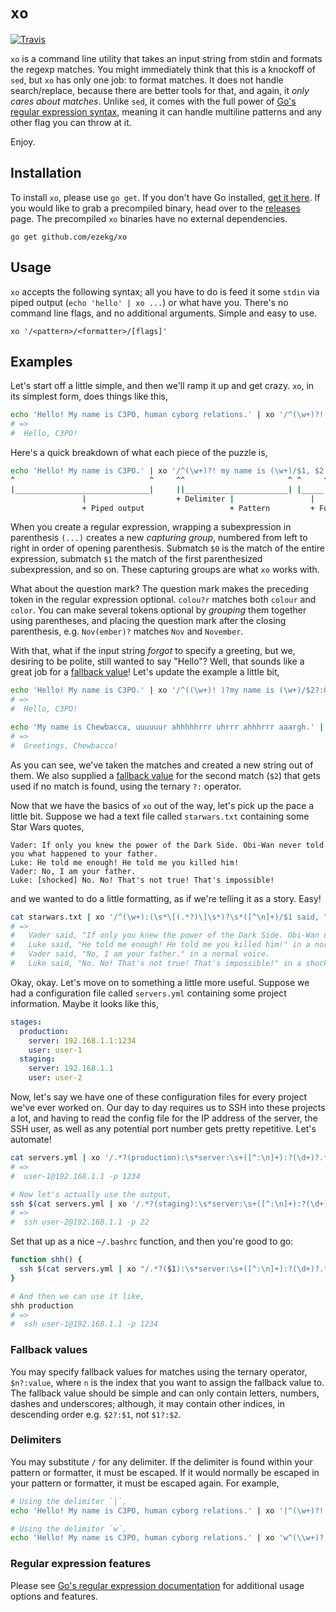 # `xo`
[![Travis](https://img.shields.io/travis/ezekg/xo.svg?style=flat-square)](https://travis-ci.org/ezekg/xo)

`xo` is a command line utility that takes an input string from stdin and formats
the regexp matches. You might immediately think that this is a knockoff of `sed`,
but `xo` has only one job: to format matches. It does not handle search/replace,
because there are better tools for that, and again, it _only cares about matches_.
Unlike `sed`, it comes with the full power of [Go's regular expression syntax](https://golang.org/pkg/regexp/syntax/),
meaning it can handle multiline patterns and any other flag you can throw at it.

Enjoy.

## Installation
To install `xo`, please use `go get`. If you don't have Go installed, [get it here](https://golang.org/dl/).
If you would like to grab a precompiled binary, head over to the [releases](https://github.com/ezekg/xo/releases)
page. The precompiled `xo` binaries have no external dependencies.

```
go get github.com/ezekg/xo
```

## Usage
`xo` accepts the following syntax; all you have to do is feed it some `stdin` via
piped output (`echo 'hello' | xo ...`) or what have you. There's no command line
flags, and no additional arguments. Simple and easy to use.
```
xo '/<pattern>/<formatter>/[flags]'
```

## Examples
Let's start off a little simple, and then we'll ramp it up and get crazy. `xo`,
in its simplest form, does things like this,
```bash
echo 'Hello! My name is C3PO, human cyborg relations.' | xo '/^(\w+)?! my name is (\w+)/$1, $2!/i'
# =>
#  Hello, C3PO!
```

Here's a quick breakdown of what each piece of the puzzle is,
```bash
echo 'Hello! My name is C3PO.' | xo '/^(\w+)?! my name is (\w+)/$1, $2!/i'
^                              ^     ^^                       ^ ^     ^ ^
|______________________________|     ||_______________________| |_____| |
                |                    + Delimiter |                 |    + Flag
                + Piped output                   + Pattern         + Formatter
```

When you create a regular expression, wrapping a subexpression in parenthesis `(...)`
creates a new _capturing group_, numbered from left to right in order of opening
parenthesis. Submatch `$0` is the match of the entire expression, submatch `$1`
the match of the first parenthesized subexpression, and so on. These capturing
groups are what `xo` works with.

What about the question mark? The question mark makes the preceding token in the
regular expression optional. `colou?r` matches both `colour` and `color`. You can
make several tokens optional by _grouping_ them together using parentheses, and
placing the question mark after the closing parenthesis, e.g. `Nov(ember)?`
matches `Nov` and `November`.

With that, what if the input string _forgot_ to specify a greeting, but we, desiring
to be polite, still wanted to say "Hello"? Well, that sounds like a great job for
a [fallback value](#fallback-values)! Let's update the example a little bit,
```bash
echo 'Hello! My name is C3PO.' | xo '/^((\w+)! )?my name is (\w+)/$2?:Greetings, $3!/i'
# =>
#  Hello, C3PO!

echo 'My name is Chewbacca, uuuuuur ahhhhhrrr uhrrr ahhhrrr aaargh.' | xo '/^((\w+)! )?my name is (\w+)/$2?:Greetings, $3!/i'
# =>
#  Greetings, Chewbacca!
```

As you can see, we've taken the matches and created a new string out of them. We
also supplied a [fallback value](#fallback-values) for the second match (`$2`)
that gets used if no match is found, using the ternary `?:` operator.

Now that we have the basics of `xo` out of the way, let's pick up the pace a little
bit. Suppose we had a text file called `starwars.txt` containing some Star Wars quotes,
```
Vader: If only you knew the power of the Dark Side. Obi-Wan never told you what happened to your father.
Luke: He told me enough! He told me you killed him!
Vader: No, I am your father.
Luke: [shocked] No. No! That's not true! That's impossible!
```

and we wanted to do a little formatting, as if we're telling it as a story. Easy!
```bash
cat starwars.txt | xo '/^(\w+):(\s*\[(.*?)\]\s*)?\s*([^\n]+)/$1 said, "$4" in a $3?:normal voice./mi'
# =>
#   Vader said, "If only you knew the power of the Dark Side. Obi-Wan never told you what happened to your father." in a normal voice.
#   Luke said, "He told me enough! He told me you killed him!" in a normal voice.
#   Vader said, "No, I am your father." in a normal voice.
#   Luke said, "No. No! That's not true! That's impossible!" in a shocked voice.
```

Okay, okay. Let's move on to something a little more useful. Suppose we had a
configuration file called `servers.yml` containing some project information.
Maybe it looks like this,
```yml
stages:
  production:
    server: 192.168.1.1:1234
    user: user-1
  staging:
    server: 192.168.1.1
    user: user-2
```

Now, let's say we have one of these configuration files for every project we've ever
worked on. Our day to day requires us to SSH into these projects a lot, and having
to read the config file for the IP address of the server, the SSH user, as well as
any potential port number gets pretty repetitive. Let's automate!
```bash
cat servers.yml | xo '/.*?(production):\s*server:\s+([^:\n]+):?(\d+)?.*?user:\s+([^\n]+).*/$4@$2 -p $3?:22/mis'
# =>
#  user-1@192.168.1.1 -p 1234

# Now let's actually use the output,
ssh $(cat servers.yml | xo '/.*?(staging):\s*server:\s+([^:\n]+):?(\d+)?.*?user:\s+([^\n]+).*/$4@$2 -p $3?:22/mis')
# =>
#  ssh user-2@192.168.1.1 -p 22
```

Set that up as a nice `~/.bashrc` function, and then you're good to go:
```bash
function shh() {
  ssh $(cat servers.yml | xo "/.*?($1):\s*server:\s+([^:\n]+):?(\d+)?.*?user:\s+([^\n]+).*/\$4@\$2 -p \$3?:22/mis")
}

# And then we can use it like,
shh production
# =>
#  ssh user-1@192.168.1.1 -p 1234
```

### Fallback values
You may specify fallback values for matches using the ternary operator, `$n?:value`,
where `n` is the index that you want to assign the fallback value to. The fallback
value should be simple and can only contain letters, numbers, dashes and underscores;
although, it may contain other indices, in descending order e.g. `$2?:$1`, not `$1?:$2`.

### Delimiters
You may substitute `/` for any delimiter. If the delimiter is found within your pattern
or formatter, it must be escaped. If it would normally be escaped in your pattern
or formatter, it must be escaped again. For example,

```bash
# Using the delimiter `|`,
echo 'Hello! My name is C3PO, human cyborg relations.' | xo '|^(\w+)?! my name is (\w+)|$1, $2!|i'

# Using the delimiter `w`,
echo 'Hello! My name is C3PO, human cyborg relations.' | xo 'w^(\\w+)?! my name is (\\w+)w$1, $2!wi'
```

### Regular expression features
Please see [Go's regular expression documentation](https://golang.org/pkg/regexp/syntax/)
for additional usage options and features.
